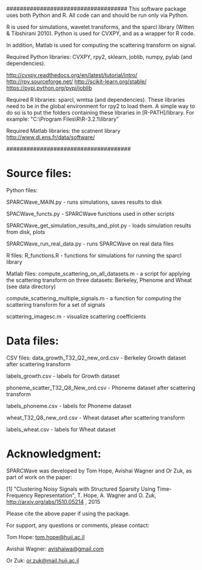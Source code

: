 ####################################
This software package uses both Python and R. All code can and should be run only via Python.

R is used for simulations, wavelet transforms, and the sparcl library (Witten & Tibshirani 2010).
Python is used for CVXPY, and as a wrapper for R code.


In addition, Matlab is used for computing the scattering transform on signal. 


Required Python libraries: CVXPY, rpy2, sklearn, joblib, numpy, pylab (and dependencies). 

http://cvxpy.readthedocs.org/en/latest/tutorial/intro/
http://rpy.sourceforge.net/
http://scikit-learn.org/stable/
https://pypi.python.org/pypi/joblib


Required R libraries: sparcl, wmtsa (and dependencies). 
These libraries need to be in the global environment for rpy2 to load them. A simple way to do so is to put
the folders containing these libraries in [R-PATH]/library. For example: "C:\Program Files\R\R-3.2.1\library" 

Required Matlab libraries: the scatnent library 
http://www.di.ens.fr/data/software/




#####################################

Source files:
=============

Python files:

SPARCWave_MAIN.py - runs simulations, saves results to disk

SPACWave_functs.py - SPARCWave functions used in other scripts

SPARCWave_get_simulation_results_and_plot.py - loads simulation results from disk, plots

SPARCWave_run_real_data.py - runs SPARCWave on real data files

R files:
R_functions.R - functions for simulations for running the sparcl library

Matlab files: 
compute_scattering_on_all_datasets.m - a script for applying the scattering transform on three datasets: Berkeley, Phenome and Wheat (see data directory) 

compute_scattering_multiple_signals.m - a function for computing the scattering transform for a set of signals

scattering_imagesc.m - visualize scattering coefficients 


Data files:
===========

CSV files:
data_growth_T32_Q2_new_ord.csv - Berkeley Growth dataset after scattering transform

labels_growth.csv - labels for Growth dataset

phoneme_scatter_T32_Q8_New_ord.csv - Phoneme dataset after scattering transform

labels_phoneme.csv - labels for Phoneme dataset

wheat_T32_Q8_new_ord.csv - Wheat dataset after scattering transform

labels_wheat.csv - labels for Wheat dataset


Acknowledgment:
===============

SPARCWave was developed by Tom Hope, Avishai Wagner and Or Zuk, as part of work on the paper:

[1]  "Clustering Noisy Signals with Structured Sparsity Using Time-Frequency Representation", T. Hope, A. Wagner and O. Zuk, http://arxiv.org/abs/1510.05214 , 2015

Please cite the above paper if using the package.

For support, any questions or comments, please contact:

Tom Hope: tom.hope@huji.ac.il

Avishai Wagner: avishaiwa@gmail.com

Or Zuk: or.zuk@mail.huji.ac.il
